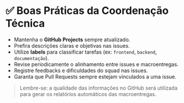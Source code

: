 # ✅ Boas Práticas da Coordenação Técnica

- Mantenha o **GitHub Projects** sempre atualizado.
- Prefira descrições claras e objetivas nas issues.
- Utilize **labels** para classificar tarefas (ex: `frontend`, `backend`, `documentação`).
- Revise periodicamente o alinhamento entre issues e macroentregas.
- Registre feedbacks e dificuldades do squad nas issues.
- Garanta que Pull Requests sempre estejam vinculados a uma issue.

> Lembre-se: a qualidade das informações no GitHub será utilizada para gerar os relatórios automáticos das macroentregas.

